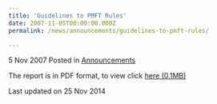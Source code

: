 ```yaml
---
title: 'Guidelines to PMFT Rules'
date: 2007-11-05T00:00:00.000Z
permalink: /news/announcements/guidelines-to-pmft-rules/

---
```



5 Nov 2007 Posted in [Announcements](/news/announcements)

The report is in PDF format, to view click [here (0.1MB)](/files/news/announcements/2007/11/linkclickb2c5.pdf)


<p class="right-side-updated">Last updated on 25 Nov 2014</p> 
